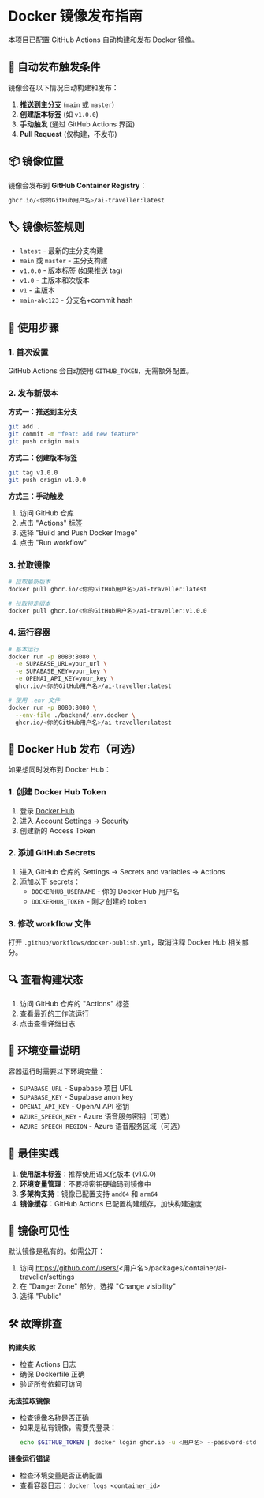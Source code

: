 # Docker 镜像发布指南

本项目已配置 GitHub Actions 自动构建和发布 Docker 镜像。

## 🚀 自动发布触发条件

镜像会在以下情况自动构建和发布：

1. **推送到主分支** (`main` 或 `master`)
2. **创建版本标签** (如 `v1.0.0`)
3. **手动触发** (通过 GitHub Actions 界面)
4. **Pull Request** (仅构建，不发布)

## 📦 镜像位置

镜像会发布到 **GitHub Container Registry**：

```bash
ghcr.io/<你的GitHub用户名>/ai-traveller:latest
```

## 🏷️ 镜像标签规则

- `latest` - 最新的主分支构建
- `main` 或 `master` - 主分支构建
- `v1.0.0` - 版本标签 (如果推送 tag)
- `v1.0` - 主版本和次版本
- `v1` - 主版本
- `main-abc123` - 分支名+commit hash

## 📝 使用步骤

### 1. 首次设置

GitHub Actions 会自动使用 `GITHUB_TOKEN`，无需额外配置。

### 2. 发布新版本

**方式一：推送到主分支**
```bash
git add .
git commit -m "feat: add new feature"
git push origin main
```

**方式二：创建版本标签**
```bash
git tag v1.0.0
git push origin v1.0.0
```

**方式三：手动触发**
1. 访问 GitHub 仓库
2. 点击 "Actions" 标签
3. 选择 "Build and Push Docker Image"
4. 点击 "Run workflow"

### 3. 拉取镜像

```bash
# 拉取最新版本
docker pull ghcr.io/<你的GitHub用户名>/ai-traveller:latest

# 拉取特定版本
docker pull ghcr.io/<你的GitHub用户名>/ai-traveller:v1.0.0
```

### 4. 运行容器

```bash
# 基本运行
docker run -p 8080:8080 \
  -e SUPABASE_URL=your_url \
  -e SUPABASE_KEY=your_key \
  -e OPENAI_API_KEY=your_key \
  ghcr.io/<你的GitHub用户名>/ai-traveller:latest

# 使用 .env 文件
docker run -p 8080:8080 \
  --env-file ./backend/.env.docker \
  ghcr.io/<你的GitHub用户名>/ai-traveller:latest
```

## 🐳 Docker Hub 发布（可选）

如果想同时发布到 Docker Hub：

### 1. 创建 Docker Hub Token
1. 登录 [Docker Hub](https://hub.docker.com)
2. 进入 Account Settings → Security
3. 创建新的 Access Token

### 2. 添加 GitHub Secrets
1. 进入 GitHub 仓库的 Settings → Secrets and variables → Actions
2. 添加以下 secrets：
   - `DOCKERHUB_USERNAME` - 你的 Docker Hub 用户名
   - `DOCKERHUB_TOKEN` - 刚才创建的 token

### 3. 修改 workflow 文件
打开 `.github/workflows/docker-publish.yml`，取消注释 Docker Hub 相关部分。

## 🔍 查看构建状态

1. 访问 GitHub 仓库的 "Actions" 标签
2. 查看最近的工作流运行
3. 点击查看详细日志

## 📖 环境变量说明

容器运行时需要以下环境变量：

- `SUPABASE_URL` - Supabase 项目 URL
- `SUPABASE_KEY` - Supabase anon key
- `OPENAI_API_KEY` - OpenAI API 密钥
- `AZURE_SPEECH_KEY` - Azure 语音服务密钥（可选）
- `AZURE_SPEECH_REGION` - Azure 语音服务区域（可选）

## 🎯 最佳实践

1. **使用版本标签**：推荐使用语义化版本 (v1.0.0)
2. **环境变量管理**：不要将密钥硬编码到镜像中
3. **多架构支持**：镜像已配置支持 `amd64` 和 `arm64`
4. **镜像缓存**：GitHub Actions 已配置构建缓存，加快构建速度

## 🔐 镜像可见性

默认镜像是私有的。如需公开：

1. 访问 https://github.com/users/<用户名>/packages/container/ai-traveller/settings
2. 在 "Danger Zone" 部分，选择 "Change visibility"
3. 选择 "Public"

## 🛠️ 故障排查

**构建失败**
- 检查 Actions 日志
- 确保 Dockerfile 正确
- 验证所有依赖可访问

**无法拉取镜像**
- 检查镜像名称是否正确
- 如果是私有镜像，需要先登录：
  ```bash
  echo $GITHUB_TOKEN | docker login ghcr.io -u <用户名> --password-stdin
  ```

**镜像运行错误**
- 检查环境变量是否正确配置
- 查看容器日志：`docker logs <container_id>`

